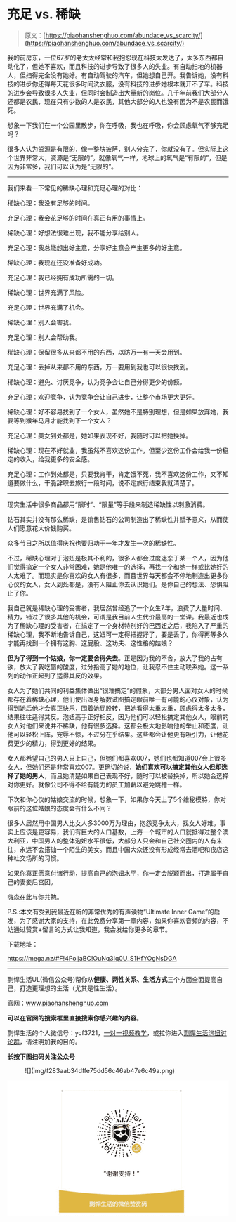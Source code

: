 # 充足 vs. 稀缺

> 原文：[https://piaohanshenghuo.com/abundace_vs_scarcity/](https://piaohanshenghuo.com/abundace_vs_scarcity/)

我的前房东，一位67岁的老太太经常和我抱怨现在科技太发达了，太多东西都自动化了，但她不喜欢，而且科技的进步导致了很多人的失业。有自动扫地的机器人，但扫得完全没有她好。有自动驾驶的汽车，但她想自己开。我告诉她，没有科技的进步你还得每天花很多时间洗衣服，没有科技的进步她根本就开不了车。科技的进步会导致很多人失业，但同时会制造出大量新的岗位。几千年前我们大部分人还都是农民，现在只有少数的人是农民，其他大部分的人也没有因为不是农民而饿死。

想象一下我们在一个公园里散步，你在呼吸，我也在呼吸，你会顾虑氧气不够充足吗？

很多人认为资源是有限的，像一整块披萨，别人分完了，你就没有了。但实际上这个世界非常大，资源是“无限的”。就像氧气一样，地球上的氧气是“有限的”，但是因为非常多，我们可以认为是“无限的”。

* * *

我们来看一下常见的稀缺心理和充足心理的对比：

稀缺心理：我没有足够的时间。

充足心理：我会花足够的时间在真正有用的事情上。

稀缺心理：好想法很难出现，我不能分享给别人。

充足心理：我总能想出好主意，分享好主意会产生更多的好主意。

稀缺心理：我现在还没准备好成功。

充足心理：我已经拥有成功所需的一切。

稀缺心理：世界充满了风险。

充足心理：世界充满了机会。

稀缺心理：别人会害我。

充足心理：别人会帮助我。

稀缺心理：保留很多从来都不用的东西，以防万一有一天会用到。

充足心理：丢掉从来都不用的东西，万一要用到我也可以很快找到。

稀缺心理：避免、讨厌竞争，认为竞争会让自己分得更少的份额。

充足心理：欢迎竞争，认为竞争会让自己进步，让整个市场更大更好。

稀缺心理：好不容易找到了一个女人，虽然她不是特别理想，但是如果放弃她，我要等到猴年马月才能找到下一个女人？

充足心理：美女到处都是，她如果表现不好，我随时可以把她换掉。

稀缺心理：现在不好就业，我虽然不喜欢这份工作，但至少这份工作会给我一份稳定的收入，给我更多的安全感。

充足心理：工作到处都是，只要我肯干，肯定饿不死，我不喜欢这份工作，又不知道要做什么，干脆辞职去旅行一段时间，说不定旅行结束我就清楚了。

* * *

现实生活中很多商品都用“限时”、“限量”等手段来制造稀缺性以刺激消费。

钻石其实并没有那么稀缺，是销售钻石的公司制造出了稀缺性并赋予意义，从而使人们愿意花大价钱购买。

众多节日之所以值得庆祝也要归功于一年才发生一次的稀缺性。

不过，稀缺心理对于泡妞是极其不利的，很多人都会过度迷恋于某一个人，因为他们觉得搞定一个女人非常困难，她是他唯一的选择，再找一个和她一样或比她好的人太难了。而现实是你喜欢的女人有很多，而且世界每天都会不停地制造出更多你心仪的女人，女人到处都是，没有人阻止你去认识她们。是你自己的想法、恐惧阻止了你。

我自己就是稀缺心理的受害者，我居然曾经追了一个女生7年，浪费了大量时间、精力，错过了很多其他的机会，可谓是我目前人生代价最高的一堂课。我最近也成为了稀缺心理的受害者，在搞定了一个身材特别好的巴西妞之后，我陷入了严重的稀缺心理，我不断地告诉自己，这妞可一定得把握好了，要是丢了，你得再等多久才能再找到一个拥有这胸、这屁股、这功夫、这性格的姑娘？

**但为了得到一个姑娘，你一定要舍得失去**。正是因为我的不舍，放大了我的占有欲，放大了我吃醋的酸度，过分抬高了她的地位，让我忍不住主动联系她。这一系列的动作正起到了适得其反的效果。

女人为了她们共同的利益集体做出“很难搞定”的假象，大部分男人面对女人的时候都存在着稀缺心理，他们使出浑身解数试图搞定眼前唯一有可能的心仪对象，认为得到她后他才会真正快乐，围着她屁股转，把她看得太重太重，顾虑得太多太多，结果往往适得其反。泡妞高手正好相反，因为他们可以轻松搞定其他女人，眼前的女人对他们来说并不稀缺，他有很多选择。这都会极大地影响他的举止和态度，让他可以轻松上阵，宠辱不惊，不过分在乎结果。这些都会让他更有吸引力，让他花费更少的精力，得到更好的结果。

女人都希望自己的男人只上自己，但她们都喜欢007，她们也都知道007会上很多女人，但她们还是非常喜欢007。更确切的说，**她们喜欢可以搞定其他女人但却选择了她的男人**，而且她清楚如果自己表现不好，随时可以被替换掉，所以她会选择对你更好。就像公司不得不给有能力的员工加薪以避免跳槽一样。

下次和你心仪的姑娘交流的时候，想象一下，如果你今天上了5个维秘模特，你对眼前的这位姑娘的态度会有什么不同？

很多人居然用中国男人比女人多3000万为理由，抱怨竞争太大，找女人好难。事实上应该是更容易，我们有巨大的人口基数，上海一个城市的人口就抵得过整个澳大利亚，中国男人的整体泡妞水平很低，大部分人只会和自己社交圈内的人有来往，永远不会搭讪一个陌生的美女。而且中国大众还没有形成经常去酒吧和夜店这种社交场所的习惯。

如果你真正愿意付诸行动，提高自己的泡妞水平，你一定会脱颖而出，打造属于自己的妻妾后宫团。

嗨森在此与你共勉。

P.S.:本文有受到我最近在听的非常优秀的有声读物“Ultimate Inner Game”的启发，为了感谢大家的支持，在此免费分享第一章内容，如果你喜欢音频的内容，不妨通过赞赏+留言的方式让我知道，我会发给你更多的章节。

下载地址：

https://mega.nz/#F!4PoijaBC!OuNq3Iq0U_S1HfYOgNsDGA

* * *

剽悍生活UL(微信公众号)帮你从**健康、两性关系、生活方式**三个方面全面提高自己，打造更理想的生活（尤其是性生活）。

官网：www.piaohanshenghuo.com

**可以在官网的搜索框里直接搜索你感兴趣的内容**。

剽悍生活的个人微信号：ycf3721，[一对一视频教学](https://www.piaohanshenghuo.com/1on1_coaching/)，或拉你进入[剽悍生活泡妞讨论群](https://piaohanshenghuo.com/ul-group-chat/)，请注明加我的目的。

**长按下图扫码关注公众号**

<figure class="aligncenter">![](img/f283aab34dffe75dd56c46ab47e6c49a.png)</figure>

![](img/253ab21a9c1e16853784357fbee5c563.png)

